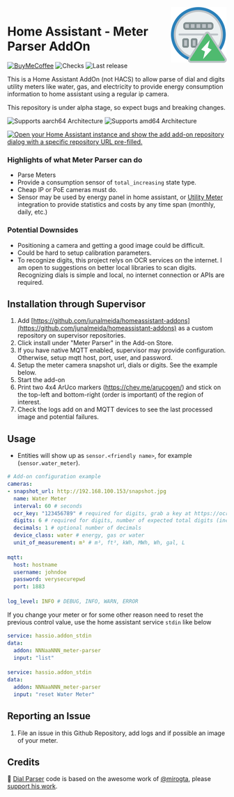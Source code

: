 <img src="meterparser/icon.png" align="right" width="128" />  

# Home Assistant - Meter Parser AddOn
[![BuyMeCoffee][buymecoffeebadge]][buymecoffee] ![Checks][checksbadge]
![Last release][releasebadge]

This is a Home Assistant AddOn (not HACS) to allow parse of dial and digits utility meters like water, gas, and electricity to provide energy consumption information to home assistant using a regular ip camera.

This repository is under alpha stage, so expect bugs and breaking changes.

![Supports aarch64 Architecture][aarch64-shield]
![Supports amd64 Architecture][amd64-shield]  

[![Open your Home Assistant instance and show the add add-on repository dialog with a specific repository URL pre-filled.](https://my.home-assistant.io/badges/supervisor_add_addon_repository.svg?style=plastic)](https://my.home-assistant.io/redirect/supervisor_add_addon_repository/?repository_url=https%3A%2F%2Fgithub.com%2Fjunalmeida%2Fhomeassistant-addons)


### Highlights of what **Meter Parser** can do

* Parse Meters
* Provide a consumption sensor of `total_increasing` state type.
* Cheap IP or PoE cameras must do.
* Sensor may be used by energy panel in home assistant, or [Utility Meter](https://www.home-assistant.io/integrations/utility_meter/) integration to provide statistics and costs by any time span (monthly, daily, etc.)

### Potential Downsides

* Positioning a camera and getting a good image could be difficult.
* Could be hard to setup calibration parameters.
* To recognize digits, this project relys on OCR services on the internet. I am open to 
suggestions on better local libraries to scan digits. Recognizing dials is simple and local,
no internet connection or APIs are required.

## Installation through Supervisor

1. Add [https://github.com/junalmeida/homeassistant-addons](https://github.com/junalmeida/homeassistant-addons) as a custom
   repository on supervisor repositories.
2. Click install under "Meter Parser" in the Add-on Store.
3. If you have native MQTT enabled, supervisor may provide configuration. Otherwise, setup mqtt host, port, user, and password.
3. Setup the meter camera snapshot url, dials or digits. See the example below.
4. Start the add-on 
5. Print two 4x4 ArUco markers (https://chev.me/arucogen/) and stick on the top-left and bottom-right (order is important) of the region of interest. 
6. Check the logs add on and MQTT devices to see the last processed image and potential failures.


## Usage

* Entities will show up as `sensor.<friendly name>`, for example (`sensor.water_meter`).
```yaml
# Add-on configuration example
cameras:
- snapshot_url: http://192.168.100.153/snapshot.jpg
  name: Water Meter
  interval: 60 # seconds
  ocr_key: "123456789" # required for digits, grab a key at https://ocr.space/ (watch for rate limits)
  digits: 6 # required for digits, number of expected total digits (including decimals)
  decimals: 1 # optional number of decimals
  device_class: water # energy, gas or water
  unit_of_measurement: m³ # m³, ft³, kWh, MWh, Wh, gal, L

mqtt:
  host: hostname
  username: johndoe
  password: verysecurepwd
  port: 1883

log_level: INFO # DEBUG, INFO, WARN, ERROR
``` 

If you change your meter or for some other reason need to reset the previous control value, use the home assistant service `stdin` like below

```yaml
service: hassio.addon_stdin
data:
  addon: NNNaaNNN_meter-parser
  input: "list"

service: hassio.addon_stdin
data:
  addon: NNNaaNNN_meter-parser
  input: "reset Water Meter"
```

## Reporting an Issue

1. File an issue in this Github Repository, add logs and if possible an image of your meter.


## Credits
🎉 [Dial Parser](meterparser/src/app/parsers/parser_dial.py) code is based on the awesome work of [@mirogta](https://github.com/mirogta), please [support his work](https://github.com/mirogta/dial-meter-reader-opencv-py).


[^1]: Icons made by [Smashicons][iconcredit] from [flaticon.com][iconcreditsite]

[iconcredit]: https://www.flaticon.com/authors/smashicons
[iconcreditsite]: https://www.flaticon.com/
[buymecoffee]: https://www.buymeacoffee.com/junalmeida
[buymecoffeebadge]: https://img.shields.io/badge/buy%20me%20a%20coffee-donate-orange?style=plastic&logo=buymeacoffee
[checksbadge]:https://img.shields.io/github/checks-status/junalmeida/homeassistant-addons/main?style=plastic
[releasebadge]:https://img.shields.io/github/v/release/junalmeida/homeassistant-addons?style=plastic&display_name=tag&include_prereleases
<!-- [hacs]:https://github.com/hacs/integration
[hacsbadge]:https://img.shields.io/badge/HACS-Custom-41BDF5.svg?style=plastic -->

[aarch64-shield]: https://img.shields.io/badge/aarch64-yes-green.svg?style=plastic
[amd64-shield]: https://img.shields.io/badge/amd64-yes-green.svg?style=plastic
[armhf-shield]: https://img.shields.io/badge/armhf-yes-green.svg?style=plastic
[armv7-shield]: https://img.shields.io/badge/armv7-yes-green.svg?style=plastic
[i386-shield]: https://img.shields.io/badge/i386-yes-green.svg?style=plastic